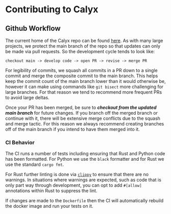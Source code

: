 # Contributing to Calyx

## Github Workflow
The current home of the Calyx repo can be found [here][calyx_repo]. As with many
large projects, we protect the main branch of the repo so that updates can only
be made via pull requests. So the development cycle tends to look like:
```
checkout main -> develop code -> open PR -> revise -> merge PR
```

For legibility of commits, we squash all commits in a PR down to a single commit
and merge the composite commit to the main branch. This helps keep the commit
count of the main branch lower than it would otherwise be, however it can make
using commands like `git bisect` more challenging for large branches. For that
reason we tend to recommend more frequent PRs to avoid large deltas.

Once your PR has been merged, be sure to ***checkout from the updated main branch***
for future changes. If you branch off the merged branch or continue with it,
there will be extensive merge conflicts due to the squash and merge tactic. For
this reason we always recommend creating branches off of the main branch if you
intend to have them merged into it.

### CI Behavior
The CI runs a number of tests including ensuring that Rust and Python code has
been formatted. For Python we use the `black` formatter and for Rust we use the
standard `cargo fmt`.

For Rust further linting is done via [`clippy`][clippy] to ensure that there are
no warnings. In situations where warnings are expected, such as code that is
only part way through development, you can opt to add `#[allow]` annotations
within Rust to suppress the lint.

If changes are made to the `Dockerfile` then the CI will automatically rebuild
the docker image and run your tests on it.


[calyx_repo]: https://github.com/calyxir/calyx
[clippy]: https://github.com/rust-lang/rust-clippy

